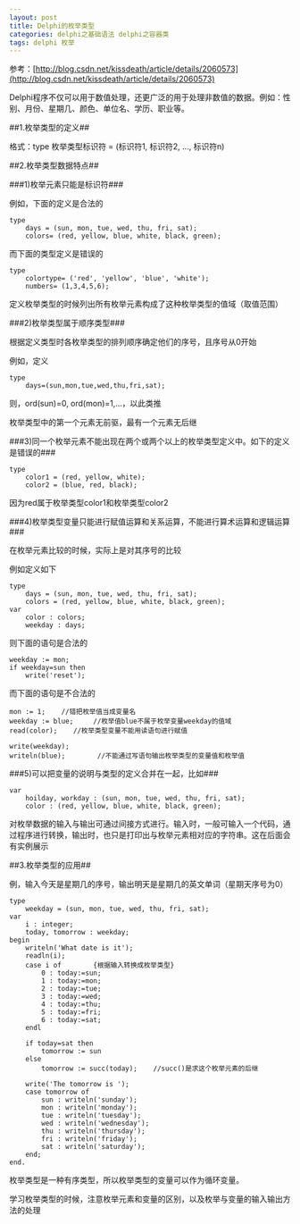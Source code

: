 ```yaml
---
layout: post
title: Delphi的枚举类型
categories: delphi之基础语法 delphi之容器类
tags: delphi 枚举
---
```



参考：[http://blog.csdn.net/kissdeath/article/details/2060573](http://blog.csdn.net/kissdeath/article/details/2060573)

 
Delphi程序不仅可以用于数值处理，还更广泛的用于处理非数值的数据。例如：性别、月份、星期几、颜色、单位名、学历、职业等。

##1.枚举类型的定义##

格式：type 枚举类型标识符 = (标识符1, 标识符2, ..., 标识符n)

##2.枚举类型数据特点##

###1)枚举元素只能是标识符###

例如，下面的定义是合法的

    type 
        days = (sun, mon, tue, wed, thu, fri, sat);
        colors= (red, yellow, blue, white, black, green);

而下面的类型定义是错误的

    type
        colortype= ('red', 'yellow', 'blue', 'white');
        numbers= (1,3,4,5,6);

定义枚举类型的时候列出所有枚举元素构成了这种枚举类型的值域（取值范围）

###2)枚举类型属于顺序类型###

根据定义类型时各枚举类型的排列顺序确定他们的序号，且序号从0开始

例如，定义

    type 
        days=(sun,mon,tue,wed,thu,fri,sat);

则，ord(sun)=0, ord(mon)=1,...，以此类推

枚举类型中的第一个元素无前驱，最有一个元素无后继

###3)同一个枚举元素不能出现在两个或两个以上的枚举类型定义中。如下的定义是错误的###

    type
        color1 = (red, yellow, white);
        color2 = (blue, red, black);

因为red属于枚举类型color1和枚举类型color2

###4)枚举类型变量只能进行赋值运算和关系运算，不能进行算术运算和逻辑运算###

在枚举元素比较的时候，实际上是对其序号的比较

例如定义如下

    type
        days = (sun, mon, tue, wed, thu, fri, sat);
        colors = (red, yellow, blue, white, black, green);
    var
        color : colors;
        weekday : days;

则下面的语句是合法的

    weekday := mon;
    if weekday=sun then
        write('reset');

而下面的语句是不合法的

    mon := 1;    //错把枚举值当成变量名
    weekday := blue;     //枚举值blue不属于枚举变量weekday的值域
    read(color);    //枚举类型变量不能用读语句进行赋值
    
    write(weekday);
    writeln(blue);        //不能通过写语句输出枚举类型的变量值和枚举值

###5)可以把变量的说明与类型的定义合并在一起，比如###

    var
        hoilday, workday : (sun, mon, tue, wed, thu, fri, sat);
        color : (red, yellow, blue, white, black, green);

对枚举数据的输入与输出可通过间接方式进行。输入时，一般可输入一个代码，通过程序进行转换，输出时，也只是打印出与枚举元素相对应的字符串。这在后面会有实例展示


##3.枚举类型的应用##

例，输入今天是星期几的序号，输出明天是星期几的英文单词（星期天序号为0）

    type
        weekday = (sun, mon, tue, wed, thu, fri, sat);
    var
        i : integer;
        today, tomorrow : weekday;
    begin
        writeln('What date is it');
        readln(i);
        case i of        {根据输入转换成枚举类型}
            0 : today:=sun;
            1 : today:=mon;
            2 : today:=tue;
            3 : today:=wed;
            4 : today:=thu;
            5 : today:=fri;
            6 : today:=sat;
        endl
        
        if today=sat then
            tomorrow := sun
        else
            tomorrow := succ(today);    //succ()是求这个枚举元素的后继
    
        write('The tomorrow is ');
        case tomorrow of
            sun : writeln('sunday');
            mon : writeln('monday');
            tue : writeln('tuesday');
            wed : writeln('wednesday');
            thu : writeln('thursday');
            fri : writeln('friday');
            sat : writeln('saturday');
        end;
    end.

枚举类型是一种有序类型，所以枚举类型的变量可以作为循环变量。

学习枚举类型的时候，注意枚举元素和变量的区别，以及枚举与变量的输入输出方法的处理
